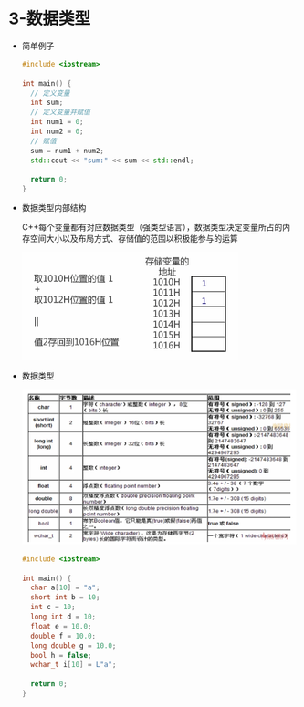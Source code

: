 # 3-数据类型

* 简单例子

  ```c++
  #include <iostream>

  int main() {
  	// 定义变量
  	int sum;
  	// 定义变量并赋值
  	int num1 = 0;
  	int num2 = 0;
  	// 赋值
  	sum = num1 + num2;
  	std::cout << "sum:" << sum << std::endl;

  	return 0;
  }
  ```
* 数据类型内部结构

  C++每个变量都有对应数据类型（强类型语言），数据类型决定变量所占的内存空间大小以及布局方式、存储值的范围以积极能参与的运算

  ​![image](assets/image-20240917213857-s16gpp3.png)​
* 数据类型

  ​![image](assets/image-20240917214232-ku8qr74.png)​

  ```c++
  #include <iostream>

  int main() {
  	char a[10] = "a";
  	short int b = 10;
  	int c = 10;
  	long int d = 10;
  	float e = 10.0;
  	double f = 10.0;
  	long double g = 10.0;
  	bool h = false;
  	wchar_t i[10] = L"a";

  	return 0;
  }
  ```
